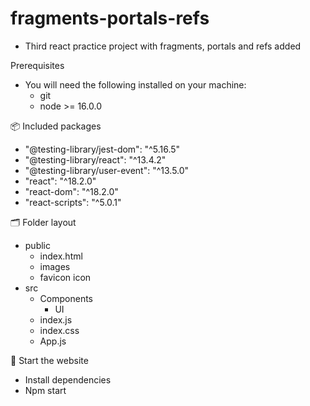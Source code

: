 # fragments-portals-refs
- Third react practice project with fragments, portals and refs added

Prerequisites
- You will need the following installed on your machine:
  - git
  - node >= 16.0.0

📦 Included packages
- "@testing-library/jest-dom": "^5.16.5"
- "@testing-library/react": "^13.4.2"
- "@testing-library/user-event": "^13.5.0"
- "react": "^18.2.0"
- "react-dom": "^18.2.0"
- "react-scripts": "^5.0.1"

🗂 Folder layout
- public
  - index.html
  - images
  - favicon icon
- src
  - Components
    - UI
  - index.js
  - index.css
  - App.js

🏁 Start the website
- Install dependencies
- Npm start
